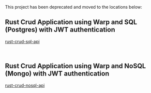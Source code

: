 This project has been deprecated and moved to the locations below:

## Rust Crud Application using Warp and SQL (Postgres) with JWT authentication

[rust-crud-sql-api](https://github.com/ldevai/rust-crud-sql-api)

<br />

## Rust Crud Application using Warp and NoSQL (Mongo) with JWT authentication #
[rust-crud-nosql-api](https://github.com/ldevai/rust-crud-nosql-api)


